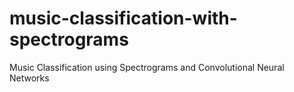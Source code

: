 # music-classification-with-spectrograms
Music Classification using Spectrograms and Convolutional Neural Networks
